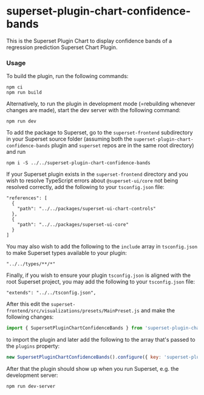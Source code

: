 # superset-plugin-chart-confidence-bands

This is the Superset Plugin Chart to display confidence bands of a regression prediction Superset Chart Plugin.

### Usage

To build the plugin, run the following commands:

```
npm ci
npm run build
```

Alternatively, to run the plugin in development mode (=rebuilding whenever changes are made), start the dev server with the following command:

```
npm run dev
```

To add the package to Superset, go to the `superset-frontend` subdirectory in your Superset source folder (assuming both the `superset-plugin-chart-confidence-bands` plugin and `superset` repos are in the same root directory) and run
```
npm i -S ../../superset-plugin-chart-confidence-bands
```

If your Superset plugin exists in the `superset-frontend` directory and you wish to resolve TypeScript errors about `@superset-ui/core` not being resolved correctly, add the following to your `tsconfig.json` file:

```
"references": [
  {
    "path": "../../packages/superset-ui-chart-controls"
  },
  {
    "path": "../../packages/superset-ui-core"
  }
]
```

You may also wish to add the following to the `include` array in `tsconfig.json` to make Superset types available to your plugin:

```
"../../types/**/*"
```

Finally, if you wish to ensure your plugin `tsconfig.json` is aligned with the root Superset project, you may add the following to your `tsconfig.json` file:

```
"extends": "../../tsconfig.json",
```

After this edit the `superset-frontend/src/visualizations/presets/MainPreset.js` and make the following changes:

```js
import { SupersetPluginChartConfidenceBands } from 'superset-plugin-chart-confidence-bands';
```

to import the plugin and later add the following to the array that's passed to the `plugins` property:
```js
new SupersetPluginChartConfidenceBands().configure({ key: 'superset-plugin-chart-confidence-bands' }),
```

After that the plugin should show up when you run Superset, e.g. the development server:

```
npm run dev-server
```
